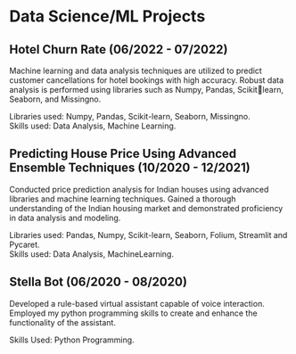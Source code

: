 # Data Science/ML Projects

    
## Hotel Churn Rate (06/2022 - 07/2022)

Machine learning and data analysis techniques are utilized to predict customer cancellations for hotel bookings with high accuracy.
Robust data analysis is performed using libraries such as Numpy, Pandas, Scikitlearn, Seaborn, and Missingno.

Libraries used: Numpy, Pandas, Scikit-learn, Seaborn, Missingno.
<br>Skills used: Data Analysis, Machine Learning.


## Predicting House Price Using Advanced Ensemble Techniques (10/2020 - 12/2021)

Conducted price prediction analysis for Indian houses using advanced libraries and machine learning techniques.
Gained a thorough understanding of the Indian housing market and demonstrated proficiency in data analysis and modeling.

Libraries used: Pandas, Numpy, Scikit-learn, Seaborn, Folium, Streamlit and Pycaret.
<br>Skills used: Data Analysis, MachineLearning.


## Stella Bot (06/2020 - 08/2020)

Developed a rule-based virtual assistant capable of voice interaction.
Employed my python programming skills to create and enhance the functionality of the assistant.

Skills Used: Python Programming.



